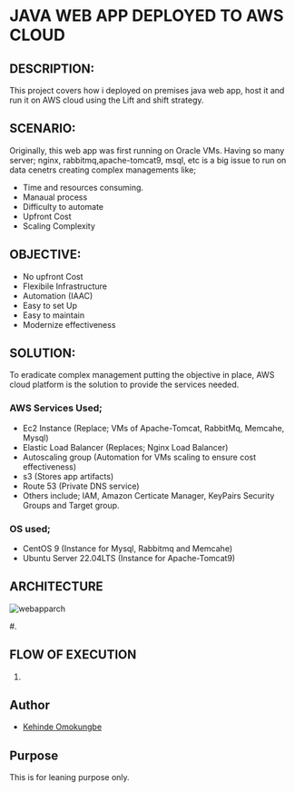 #  JAVA WEB APP DEPLOYED TO AWS CLOUD
## DESCRIPTION: 
This project covers how i deployed on premises java web app, host it and run it on AWS cloud using the Lift and shift strategy. 


## SCENARIO:
Originally, this web app was first running on Oracle VMs. Having so many server; nginx, rabbitmq,apache-tomcat9, msql, etc is  a big issue to run on data cenetrs creating complex managements like;
- Time and resources consuming.
- Manaual process
- Difficulty to automate
- Upfront Cost
- Scaling Complexity

## OBJECTIVE:
- No upfront Cost
- Flexibile Infrastructure
- Automation (IAAC)
- Easy to set Up
- Easy to maintain
- Modernize effectiveness

## SOLUTION:
To eradicate complex management putting the objective in place, AWS cloud platform is the solution to provide the services needed.

### AWS Services Used;
- Ec2 Instance (Replace; VMs of Apache-Tomcat, RabbitMq, Memcahe, Mysql)
- Elastic Load Balancer (Replaces; Nginx Load Balancer)
- Autoscaling group (Automation for VMs scaling to ensure cost effectiveness)
- s3 (Stores app artifacts)
- Route 53 (Private DNS service)
- Others include; IAM, Amazon Certicate Manager, KeyPairs Security Groups and Target group.

### OS used;
- CentOS 9 (Instance for Mysql, Rabbitmq and Memcahe)
- Ubuntu Server 22.04LTS (Instance for Apache-Tomcat9)

## ARCHITECTURE
  ![webapparch](https://github.com/OK-CodeClinic/Java-Web-App-Deployed-to-AWS-Cloud/assets/100064229/2dec57e3-5271-417e-af42-31505060ef57)

#.
## FLOW OF EXECUTION
1. 

## Author

- [Kehinde Omokungbe](https://www.github.com/OK-CodeClinic)

## Purpose
This is for leaning purpose only.


